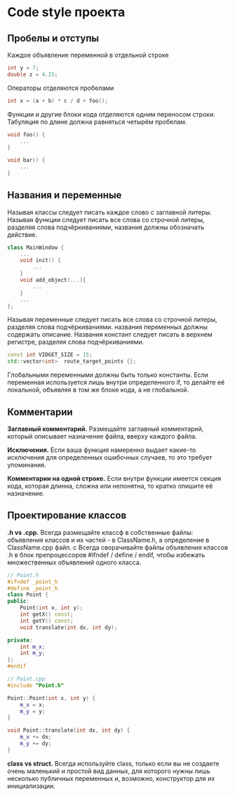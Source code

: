 # Code style проекта
## Пробелы и отступы
 Каждое объявление переменной в отдельной строке
```c++
int y = 7;
double z = 4.25;
```
 Операторы отделяются пробелами
```c++
int x = (a + b) * c / d + foo();
```
 Функции и другие блоки кода отделяются одним переносом строки. Табуляция по длине должна равняться четырём пробелам. 
```c++
void foo() {
    ...
}

void bar() {
    ...
}
```

## Названия и переменные
 Называя классы следует писать каждое слово с заглавной литеры. 
 Называя функции следует писать все слова со строчной литеры, разделяя слова подчёркиваниями, названия должны обозначать действие.
```c++
class MainWindow {
    ...
    void init() {
        ...
    }
    void add_object(...){
        ...
    }
    ...
};
```
 Называя переменные следует писать все слова со строчной литеры, разделяя слова подчёркиваниями. названия переменных должны содержать описание. Названия констант следует писать в верхнем регистре, разделяя слова подчёркиваниями.
```c++
const int VIDGET_SIZE = 15;
std::vector<int>  route_target_points {};
```
 Глобальными переменными должны быть только константы. 
 Если переменная используется лишь внутри определенного if, то делайте её локальной, объявляя в том же блоке кода, а не глобальной.


## Комментарии
 **Заглавный комментарий.** Размещайте заглавный комментарий, который описывает назначение файла, вверху каждого файла. 
  
 **Исключения.** Если ваша функция намеренно выдает какие-то исключения для определенных ошибочных случаев, то это требует упоминания.

 **Комментарии на одной строке.** Если внутри функции имеется секция кода, которая длинна, сложна или непонятна, то кратко опишите её назначение.

## Проектирование классов
**.h vs .cpp.** Всегда размещайте классф в собственные файлы: объявления классов и их частей - в ClassName.h, а определение в ClassName.cpp файл. с Всегда сворачивайте файлы объявления классов .h в блок препроцессоров #ifndef / define / endif, чтобы избежать множественных объявлений одного класса.
```c++
// Point.h
#ifndef _point_h
#define _point_h
class Point {
public:
    Point(int x, int y);
    int getX() const;
    int getY() const;
    void translate(int dx, int dy);

private:
    int m_x;
    int m_y;
};
#endif
```
```c++
// Point.cpp
#include "Point.h"

Point::Point(int x, int y) {
    m_x = x;
    m_y = y;
}

void Point::translate(int dx, int dy) {
    m_x += dx;
    m_y += dy;
}
```
**class vs struct.** Всегда используйте class, только если вы не создаете очень маленький и простой вид данных, для которого нужны лишь несколько публичных переменных и, возможно, конструктор для их инициализации.